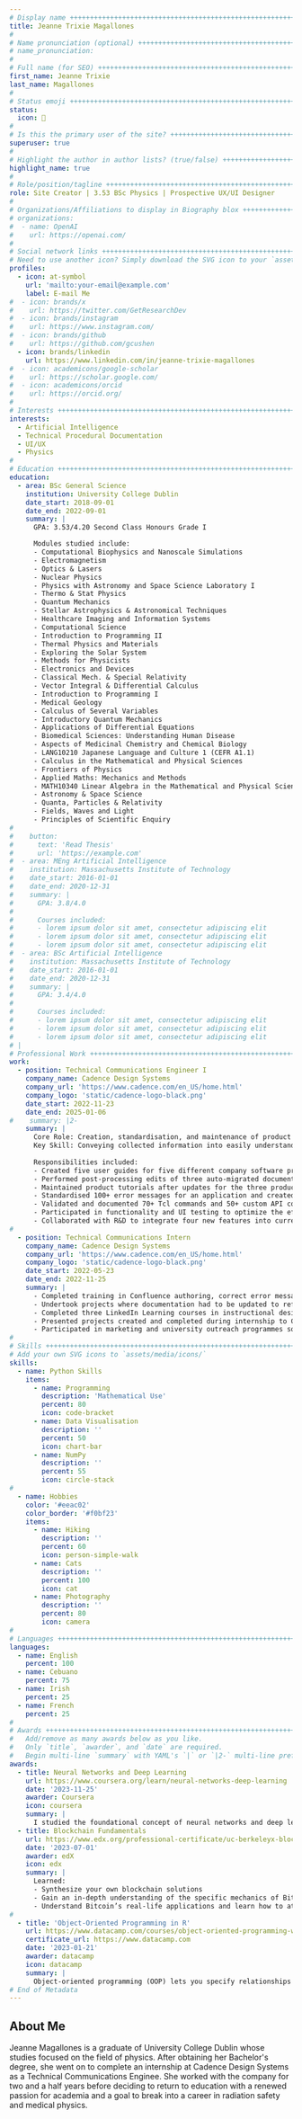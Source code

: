 ```yaml
---
# Display name ++++++++++++++++++++++++++++++++++++++++++++++++++++++++++++++++++++++++++
title: Jeanne Trixie Magallones
#
# Name pronunciation (optional) ++++++++++++++++++++++++++++++++++++++++++++++++++++++++++++++++++++++++++
# name_pronunciation:
#
# Full name (for SEO) ++++++++++++++++++++++++++++++++++++++++++++++++++++++++++++++++++++++++++
first_name: Jeanne Trixie
last_name: Magallones
#
# Status emoji ++++++++++++++++++++++++++++++++++++++++++++++++++++++++++++++++++++++++++
status: 
  icon: 🤯
#
# Is this the primary user of the site? ++++++++++++++++++++++++++++++++++++++++++++++++++++++++++++++++++++++++++
superuser: true
#
# Highlight the author in author lists? (true/false) ++++++++++++++++++++++++++++++++++++++++++++++++++++++++++++++++++++++++++
highlight_name: true
#
# Role/position/tagline ++++++++++++++++++++++++++++++++++++++++++++++++++++++++++++++++++++++++++
role: Site Creator | 3.53 BSc Physics | Prospective UX/UI Designer
#
# Organizations/Affiliations to display in Biography blox ++++++++++++++++++++++++++++++++++++++++++++++++++++++++++++++++++++++++++
# organizations:
#  - name: OpenAI
#    url: https://openai.com/
#
# Social network links ++++++++++++++++++++++++++++++++++++++++++++++++++++++++++++++++++++++++++
# Need to use another icon? Simply download the SVG icon to your `assets/media/icons/` folder.
profiles:
  - icon: at-symbol
    url: 'mailto:your-email@example.com'
    label: E-mail Me
#  - icon: brands/x
#    url: https://twitter.com/GetResearchDev
#  - icon: brands/instagram
#    url: https://www.instagram.com/
#  - icon: brands/github
#    url: https://github.com/gcushen
  - icon: brands/linkedin
    url: https://www.linkedin.com/in/jeanne-trixie-magallones
#  - icon: academicons/google-scholar
#    url: https://scholar.google.com/
#  - icon: academicons/orcid
#    url: https://orcid.org/
#
# Interests ++++++++++++++++++++++++++++++++++++++++++++++++++++++++++++++++++++++++++
interests:
  - Artificial Intelligence
  - Technical Procedural Documentation
  - UI/UX
  - Physics
#
# Education ++++++++++++++++++++++++++++++++++++++++++++++++++++++++++++++++++++++++++
education:
  - area: BSc General Science
    institution: University College Dublin
    date_start: 2018-09-01
    date_end: 2022-09-01
    summary: |
      GPA: 3.53/4.20 Second Class Honours Grade I

      Modules studied include:
      - Computational Biophysics and Nanoscale Simulations
      - Electromagnetism
      - Optics & Lasers
      - Nuclear Physics
      - Physics with Astronomy and Space Science Laboratory I
      - Thermo & Stat Physics
      - Quantum Mechanics
      - Stellar Astrophysics & Astronomical Techniques
      - Healthcare Imaging and Information Systems
      - Computational Science
      - Introduction to Programming II
      - Thermal Physics and Materials
      - Exploring the Solar System
      - Methods for Physicists
      - Electronics and Devices
      - Classical Mech. & Special Relativity
      - Vector Integral & Differential Calculus
      - Introduction to Programming I
      - Medical Geology
      - Calculus of Several Variables
      - Introductory Quantum Mechanics
      - Applications of Differential Equations
      - Biomedical Sciences: Understanding Human Disease
      - Aspects of Medicinal Chemistry and Chemical Biology
      - LANG10210 Japanese Language and Culture 1 (CEFR A1.1)
      - Calculus in the Mathematical and Physical Sciences
      - Frontiers of Physics
      - Applied Maths: Mechanics and Methods
      - MATH10340 Linear Algebra in the Mathematical and Physical Sciences
      - Astronomy & Space Science
      - Quanta, Particles & Relativity
      - Fields, Waves and Light
      - Principles of Scientific Enquiry
#
#    button:
#      text: 'Read Thesis'
#      url: 'https://example.com'
#  - area: MEng Artificial Intelligence
#    institution: Massachusetts Institute of Technology
#    date_start: 2016-01-01
#    date_end: 2020-12-31
#    summary: |
#      GPA: 3.8/4.0
#
#      Courses included:
#      - lorem ipsum dolor sit amet, consectetur adipiscing elit
#      - lorem ipsum dolor sit amet, consectetur adipiscing elit
#      - lorem ipsum dolor sit amet, consectetur adipiscing elit
#  - area: BSc Artificial Intelligence
#    institution: Massachusetts Institute of Technology
#    date_start: 2016-01-01
#    date_end: 2020-12-31
#    summary: |
#      GPA: 3.4/4.0
#      
#      Courses included:
#      - lorem ipsum dolor sit amet, consectetur adipiscing elit
#      - lorem ipsum dolor sit amet, consectetur adipiscing elit
#      - lorem ipsum dolor sit amet, consectetur adipiscing elit
# |
# Professional Work ++++++++++++++++++++++++++++++++++++++++++++++++++++++++++++++++++++++++++
work:
  - position: Technical Communications Engineer I
    company_name: Cadence Design Systems
    company_url: 'https://www.cadence.com/en_US/home.html'
    company_logo: 'static/cadence-logo-black.png'
    date_start: 2022-11-23
    date_end: 2025-01-06
#    summary: |2-
    summary: |
      Core Role: Creation, standardisation, and maintenance of product documentation while being concise yet informative while translating complex concepts for customers or developers.
      Key Skill: Conveying collected information into easily understandable literature for a diverse audience.
      
      Responsibilities included:
      - Created five user guides for five different company software products and two license policy documentation in collaboration with R&D and SMEs.
      - Performed post-processing edits of three auto-migrated documents manually with SME guidance.
      - Maintained product tutorials after updates for the three products I was responsible for.
      - Standardised 100+ error messages for an application and created templates for R&D to use in the future for easy maintenance.
      - Validated and documented 70+ Tcl commands and 50+ custom API commands.
      - Participated in functionality and UI testing to optimize the efficiency and accessibility of a custom company documentation search engine.
      - Collaborated with R&D to integrate four new features into current documentation for a newly created suite of products and create new tutorials for each feature.
#         
  - position: Technical Communications Intern
    company_name: Cadence Design Systems
    company_url: 'https://www.cadence.com/en_US/home.html'
    company_logo: 'static/cadence-logo-black.png'
    date_start: 2022-05-23
    date_end: 2022-11-25
    summary: |
      - Completed training in Confluence authoring, correct error message structure and written tone, and topic-based writing standards.
      - Undertook projects where documentation had to be updated to reflect the latest changes and performed UI reviews on the entitlement management system.
      - Completed three LinkedIn Learning courses in instructional design and two in FrameMaker.
      - Presented projects created and completed during internship to C-suite.
      - Participated in marketing and university outreach programmes so I could share my personal experience as an intern.
#
# Skills ++++++++++++++++++++++++++++++++++++++++++++++++++++++++++++++++++++++++++
# Add your own SVG icons to `assets/media/icons/`
skills:
  - name: Python Skills
    items:
      - name: Programming
        description: 'Mathematical Use'
        percent: 80
        icon: code-bracket
      - name: Data Visualisation
        description: ''
        percent: 50
        icon: chart-bar
      - name: NumPy
        description: ''
        percent: 55
        icon: circle-stack
#
  - name: Hobbies
    color: '#eeac02'
    color_border: '#f0bf23'
    items:
      - name: Hiking
        description: ''
        percent: 60
        icon: person-simple-walk
      - name: Cats
        description: ''
        percent: 100
        icon: cat
      - name: Photography
        description: ''
        percent: 80
        icon: camera
#
# Languages ++++++++++++++++++++++++++++++++++++++++++++++++++++++++++++++++++++++++++
languages:
  - name: English
    percent: 100
  - name: Cebuano
    percent: 75
  - name: Irish
    percent: 25
  - name: French
    percent: 25
#
# Awards ++++++++++++++++++++++++++++++++++++++++++++++++++++++++++++++++++++++++++
#   Add/remove as many awards below as you like.
#   Only `title`, `awarder`, and `date` are required.
#   Begin multi-line `summary` with YAML's `|` or `|2-` multi-line prefix and indent 2 spaces below.
awards:
  - title: Neural Networks and Deep Learning
    url: https://www.coursera.org/learn/neural-networks-deep-learning
    date: '2023-11-25'
    awarder: Coursera
    icon: coursera
    summary: |
      I studied the foundational concept of neural networks and deep learning. By the end, I was familiar with the significant technological trends driving the rise of deep learning; build, train, and apply fully connected deep neural networks; implement efficient (vectorized) neural networks; identify key parameters in a neural network’s architecture; and apply deep learning to your own applications.
  - title: Blockchain Fundamentals
    url: https://www.edx.org/professional-certificate/uc-berkeleyx-blockchain-fundamentals
    date: '2023-07-01'
    awarder: edX
    icon: edx
    summary: |
      Learned:
      - Synthesize your own blockchain solutions
      - Gain an in-depth understanding of the specific mechanics of Bitcoin
      - Understand Bitcoin’s real-life applications and learn how to attack and destroy Bitcoin, Ethereum, smart contracts and Dapps, and alternatives to Bitcoin’s Proof-of-Work consensus algorithm
#
  - title: 'Object-Oriented Programming in R'
    url: https://www.datacamp.com/courses/object-oriented-programming-with-s3-and-r6-in-r
    certificate_url: https://www.datacamp.com
    date: '2023-01-21'
    awarder: datacamp
    icon: datacamp
    summary: |
      Object-oriented programming (OOP) lets you specify relationships between functions and the objects that they can act on, helping you manage complexity in your code. This is an intermediate level course, providing an introduction to OOP, using the S3 and R6 systems. S3 is a great day-to-day R programming tool that simplifies some of the functions that you write. R6 is especially useful for industry-specific analyses, working with web APIs, and building GUIs.
# End of Metadata
---
```


## About Me

Jeanne Magallones is a graduate of University College Dublin whose studies focused on the field of physics. After obtaining her Bachelor's degree, she went on to complete an internship at Cadence Design Systems as a Technical Communications Enginee. She worked with the company for two and a half years before deciding to return to education with a renewed passion for academia and a goal to break into a career in radiation safety and medical physics.
